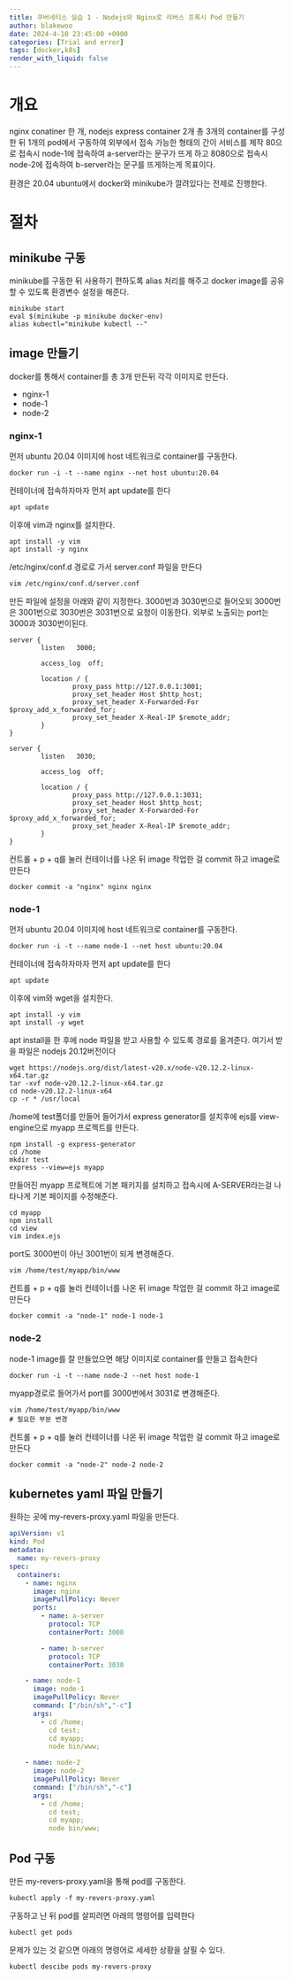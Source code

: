 ```yaml
---
title: 쿠버네티스 실습 1 - Nodejs와 Nginx로 리버스 프록시 Pod 만들기
author: blakewoo
date: 2024-4-10 23:45:00 +0900
categories: [Trial and error]
tags: [docker,k8s]
render_with_liquid: false
---
```


# 개요
nginx conatiner 한 개, nodejs express container 2개 총 3개의 container를
구성한 뒤 1개의 pod에서 구동하여 외부에서 접속 가능한 형태의 간이 서비스를 제작
80으로 접속시 node-1에 접속하여 a-server라는 문구가 뜨게 하고
8080으로 접속시 node-2에 접속하여 b-server라는 문구를 뜨게하는게 목표이다.

환경은 20.04 ubuntu에서 docker와 minikube가 깔려있다는 전제로 진행한다.

# 절차
## minikube 구동
minikube를 구동한 뒤 사용하기 편하도록 alias 처리를 해주고
docker image를 공유할 수 있도록 환경변수 설정을 해준다.
```
minikube start
eval $(minikube -p minikube docker-env)
alias kubectl="minikube kubectl --"
```

## image 만들기
docker를 통해서 container를 총 3개 만든뒤 각각 이미지로 만든다.

- nginx-1
- node-1
- node-2

### nginx-1
먼저 ubuntu 20.04 이미지에 host 네트워크로 container를 구동한다.
```
docker run -i -t --name nginx --net host ubuntu:20.04
```

컨테이너에 접속하자마자 먼저 apt update를 한다
```
apt update
```
이후에 vim과 nginx를 설치한다.
```
apt install -y vim
apt install -y nginx
```
/etc/nginx/conf.d 경로로 가서 server.conf 파일을 만든다
```
vim /etc/nginx/conf.d/server.conf
```
만든 파일에 설정을 아래와 같이 지정한다.
3000번과 3030번으로 들어오되 3000번은 3001번으로 3030번은 3031번으로 요청이 이동한다.
외부로 노출되는 port는 3000과 3030번이된다.
```
server {
        listen   3000;

        access_log  off;

        location / {
                proxy_pass http://127.0.0.1:3001;
                proxy_set_header Host $http_host;
                proxy_set_header X-Forwarded-For $proxy_add_x_forwarded_for;
                proxy_set_header X-Real-IP $remote_addr;
        }
}

server {
        listen   3030;

        access_log  off;

        location / {
                proxy_pass http://127.0.0.1:3031;
                proxy_set_header Host $http_host;
                proxy_set_header X-Forwarded-For $proxy_add_x_forwarded_for;
                proxy_set_header X-Real-IP $remote_addr;
        }
}
```
컨트롤 + p + q를 눌러 컨테이너를 나온 뒤 image 작업한 걸 commit 하고 image로 만든다
```
docker commit -a "nginx" nginx nginx
```

### node-1
먼저 ubuntu 20.04 이미지에 host 네트워크로 container를 구동한다.
```
docker run -i -t --name node-1 --net host ubuntu:20.04
```

컨테이너에 접속하자마자 먼저 apt update를 한다
```
apt update
```
이후에 vim와 wget을 설치한다.
```
apt install -y vim
apt install -y wget
```
apt install을 한 후에 node 파일을 받고 사용할 수 있도록 경로를 옮겨준다.
여기서 받을 파일은 nodejs 20.12버전이다
```
wget https://nodejs.org/dist/latest-v20.x/node-v20.12.2-linux-x64.tar.gz
tar -xvf node-v20.12.2-linux-x64.tar.gz
cd node-v20.12.2-linux-x64
cp -r * /usr/local
```
/home에 test폴더를 만들어 들어가서
express generator를 설치후에 ejs를 view-engine으로 myapp 프로젝트를 만든다.
```
npm install -g express-generator
cd /home
mkdir test
express --view=ejs myapp
```
만들어진 myapp 프로젝트에 기본 패키지를 설치하고
접속시에 A-SERVER라는걸 나타나게 기본 페이지를 수정해준다.
```
cd myapp
npm install
cd view
vim index.ejs
```
port도 3000번이 아닌 3001번이 되게 변경해준다.
```
vim /home/test/myapp/bin/www
```

컨트롤 + p + q를 눌러 컨테이너를 나온 뒤 image 작업한 걸 commit 하고 image로 만든다
```
docker commit -a "node-1" node-1 node-1
```

### node-2
node-1 image를 잘 만들었으면 해당 이미지로 container를 만들고 접속한다
```
docker run -i -t --name node-2 --net host node-1
```

myapp경로로 들어가서 port를 3000번에서 3031로 변경해준다.
```
vim /home/test/myapp/bin/www
# 필요한 부분 변경
```
컨트롤 + p + q를 눌러 컨테이너를 나온 뒤 image 작업한 걸 commit 하고 image로 만든다
```
docker commit -a "node-2" node-2 node-2
```


## kubernetes yaml 파일 만들기
원하는 곳에 my-revers-proxy.yaml 파일을 만든다.

```yaml
apiVersion: v1
kind: Pod
metadata:
  name: my-revers-proxy
spec:
  containers:
    - name: nginx
      image: nginx
      imagePullPolicy: Never
      ports:
        - name: a-server
          protocol: TCP
          containerPort: 3000

        - name: b-server
          protocol: TCP
          containerPort: 3030

    - name: node-1
      image: node-1
      imagePullPolicy: Never
      command: ["/bin/sh","-c"]
      args:
        - cd /home;
          cd test;
          cd myapp;
          node bin/www;

    - name: node-2
      image: node-2
      imagePullPolicy: Never
      command: ["/bin/sh","-c"]
      args:
        - cd /home;
          cd test;
          cd myapp;
          node bin/www;
```

## Pod 구동
만든 my-revers-proxy.yaml을 통해 pod를 구동한다.
```
kubectl apply -f my-revers-proxy.yaml
```
구동하고 난 뒤 pod를 살피려면 아래의 명령어를 입력한다
```
kubectl get pods
```
문제가 있는 것 같으면 아래의 명령어로 세세한 상황을 살필 수 있다.
```
kubectl descibe pods my-revers-proxy
```

